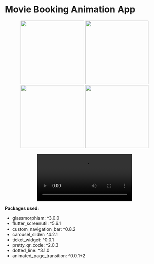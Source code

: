
# Movie Booking Animation App


<p align="center">
<img src="https://github.com/user-attachments/assets/39ff0b93-9d3b-49eb-a4ad-0d63b9ab6f55" width="200">
  <img src="https://github.com/user-attachments/assets/45fca5b3-165c-4c59-97ee-7a43b1408c3f" width="200">
  <img src="https://github.com/user-attachments/assets/a7a1ac05-5cfc-4c5e-9624-409c52b3bfdb" width="200">
  <img src="https://github.com/user-attachments/assets/6d07611d-5489-4a3c-9009-51306f916116" width="200">
  
</p>
<p align="center">
<video src ="https://github.com/user-attachments/assets/9bfe5bdb-540a-4cb6-adfa-41f61bfd764b">



**Packages used:**

- glassmorphism: ^3.0.0
- flutter_screenutil: ^5.6.1
- custom_navigation_bar: ^0.8.2
- carousel_slider: ^4.2.1
- ticket_widget: ^0.0.1
- pretty_qr_code: ^2.0.3
- dotted_line: ^3.1.0
- animated_page_transition: ^0.0.1+2
